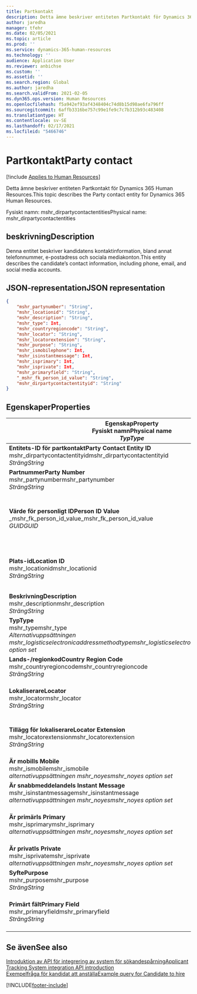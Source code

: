 ```yaml
---
title: Partkontakt
description: Detta ämne beskriver entiteten Partkontakt för Dynamics 365 Human Resources.
author: jaredha
manager: tfehr
ms.date: 02/05/2021
ms.topic: article
ms.prod: ''
ms.service: dynamics-365-human-resources
ms.technology: ''
audience: Application User
ms.reviewer: anbichse
ms.custom: ''
ms.assetid: ''
ms.search.region: Global
ms.author: jaredha
ms.search.validFrom: 2021-02-05
ms.dyn365.ops.version: Human Resources
ms.openlocfilehash: f5a942ef93af4348404c74d8b15d98ae6fa796ff
ms.sourcegitcommit: 6affb3316be757c99e1fe9c7c7b312b93c483408
ms.translationtype: HT
ms.contentlocale: sv-SE
ms.lasthandoff: 02/17/2021
ms.locfileid: "5466746"
---
```

# <a name="party-contact"></a><span data-ttu-id="472cc-103">Partkontakt</span><span class="sxs-lookup"><span data-stu-id="472cc-103">Party contact</span></span>

[!include [Applies to Human Resources](../includes/applies-to-hr.md)]

<span data-ttu-id="472cc-104">Detta ämne beskriver entiteten Partkontakt för Dynamics 365 Human Resources.</span><span class="sxs-lookup"><span data-stu-id="472cc-104">This topic describes the Party contact entity for Dynamics 365 Human Resources.</span></span>

<span data-ttu-id="472cc-105">Fysiskt namn: mshr_dirpartycontactentities</span><span class="sxs-lookup"><span data-stu-id="472cc-105">Physical name: mshr_dirpartycontactentities</span></span>

## <a name="description"></a><span data-ttu-id="472cc-106">beskrivning</span><span class="sxs-lookup"><span data-stu-id="472cc-106">Description</span></span>

<span data-ttu-id="472cc-107">Denna entitet beskriver kandidatens kontaktinformation, bland annat telefonnummer, e-postadress och sociala mediakonton.</span><span class="sxs-lookup"><span data-stu-id="472cc-107">This entity describes the candidate’s contact information, including phone, email, and social media accounts.</span></span>

## <a name="json-representation"></a><span data-ttu-id="472cc-108">JSON-representation</span><span class="sxs-lookup"><span data-stu-id="472cc-108">JSON representation</span></span>

```json
{
    "mshr_partynumber": "String",
    "mshr_locationid": "String",
    "mshr_description": "String",
    "mshr_type": Int,
    "mshr_countryregioncode": "String",
    "mshr_locator": "String",
    "mshr_locatorextension": "String",
    "mshr_purpose": "String",
    "mshr_ismobilephone": Int,
    "mshr_isinstantmessage": Int,
    "mshr_isprimary": Int,
    "mshr_isprivate": Int,
    "mshr_primaryfield": "String",
    "_mshr_fk_person_id_value": "String",
    "mshr_dirpartycontactentityid": "String"
}
```

## <a name="properties"></a><span data-ttu-id="472cc-109">Egenskaper</span><span class="sxs-lookup"><span data-stu-id="472cc-109">Properties</span></span>

| <span data-ttu-id="472cc-110">Egenskap</span><span class="sxs-lookup"><span data-stu-id="472cc-110">Property</span></span><br><span data-ttu-id="472cc-111">**Fysiskt namn**</span><span class="sxs-lookup"><span data-stu-id="472cc-111">**Physical name**</span></span><br><span data-ttu-id="472cc-112">**_Typ_**</span><span class="sxs-lookup"><span data-stu-id="472cc-112">**_Type_**</span></span> | <span data-ttu-id="472cc-113">Använd</span><span class="sxs-lookup"><span data-stu-id="472cc-113">Use</span></span> | <span data-ttu-id="472cc-114">beskrivning</span><span class="sxs-lookup"><span data-stu-id="472cc-114">Description</span></span> |
| --- | --- | --- |
| <span data-ttu-id="472cc-115">**Entitets-ID för partkontakt**</span><span class="sxs-lookup"><span data-stu-id="472cc-115">**Party Contact Entity ID**</span></span><br><span data-ttu-id="472cc-116">mshr_dirpartycontactentityid</span><span class="sxs-lookup"><span data-stu-id="472cc-116">mshr_dirpartycontactentityid</span></span><br><span data-ttu-id="472cc-117">*Sträng*</span><span class="sxs-lookup"><span data-stu-id="472cc-117">*String*</span></span> | <span data-ttu-id="472cc-118">Skrivskydd</span><span class="sxs-lookup"><span data-stu-id="472cc-118">Read-only</span></span><br><span data-ttu-id="472cc-119">Obligatoriskt</span><span class="sxs-lookup"><span data-stu-id="472cc-119">Required</span></span> | <span data-ttu-id="472cc-120">Systemgenererad, unik identifierare för entitetsposten.</span><span class="sxs-lookup"><span data-stu-id="472cc-120">System-generated unique identifier for the entity record.</span></span> |
| <span data-ttu-id="472cc-121">**Partnummer**</span><span class="sxs-lookup"><span data-stu-id="472cc-121">**Party Number**</span></span><br><span data-ttu-id="472cc-122">mshr_partynumber</span><span class="sxs-lookup"><span data-stu-id="472cc-122">mshr_partynumber</span></span><br><span data-ttu-id="472cc-123">*Sträng*</span><span class="sxs-lookup"><span data-stu-id="472cc-123">*String*</span></span> | <span data-ttu-id="472cc-124">Skrivskydd</span><span class="sxs-lookup"><span data-stu-id="472cc-124">Read/write</span></span><br><span data-ttu-id="472cc-125">Obligatoriskt</span><span class="sxs-lookup"><span data-stu-id="472cc-125">Required</span></span> | <span data-ttu-id="472cc-126">ID för den associerade partens (personens) post.</span><span class="sxs-lookup"><span data-stu-id="472cc-126">The ID of the associated party (person) record.</span></span> |
| <span data-ttu-id="472cc-127">**Värde för personligt ID**</span><span class="sxs-lookup"><span data-stu-id="472cc-127">**Person ID Value**</span></span><br><span data-ttu-id="472cc-128">_mshr_fk_person_id_value</span><span class="sxs-lookup"><span data-stu-id="472cc-128">_mshr_fk_person_id_value</span></span><br><span data-ttu-id="472cc-129">*GUID*</span><span class="sxs-lookup"><span data-stu-id="472cc-129">*GUID*</span></span> | <span data-ttu-id="472cc-130">Skrivskydd</span><span class="sxs-lookup"><span data-stu-id="472cc-130">Read-only</span></span><br><span data-ttu-id="472cc-131">Obligatoriskt</span><span class="sxs-lookup"><span data-stu-id="472cc-131">Required</span></span><br><span data-ttu-id="472cc-132">Sekundärnyckel: mshr_dirpersonentityid för mshr_dirpersonentity</span><span class="sxs-lookup"><span data-stu-id="472cc-132">Foreign key: mshr_dirpersonentityid of mshr_dirpersonentity</span></span> | <span data-ttu-id="472cc-133">Den systemgenererade, unika identifieraren för entitetsposten för parten (personen).</span><span class="sxs-lookup"><span data-stu-id="472cc-133">The system-generated identifier of the party (person) entity record.</span></span> |
| <span data-ttu-id="472cc-134">**Plats-id**</span><span class="sxs-lookup"><span data-stu-id="472cc-134">**Location ID**</span></span><br><span data-ttu-id="472cc-135">mshr_locationid</span><span class="sxs-lookup"><span data-stu-id="472cc-135">mshr_locationid</span></span><br><span data-ttu-id="472cc-136">*Sträng*</span><span class="sxs-lookup"><span data-stu-id="472cc-136">*String*</span></span> | <span data-ttu-id="472cc-137">Skrivskydd</span><span class="sxs-lookup"><span data-stu-id="472cc-137">Read/write</span></span><br><span data-ttu-id="472cc-138">Obligatoriskt</span><span class="sxs-lookup"><span data-stu-id="472cc-138">Required</span></span> | <span data-ttu-id="472cc-139">Plats-ID för adressposten.</span><span class="sxs-lookup"><span data-stu-id="472cc-139">The location ID of the address record.</span></span> <span data-ttu-id="472cc-140">Konfigurera i entiteten mshr_logisticspostaladdresslocationcdsentity.</span><span class="sxs-lookup"><span data-stu-id="472cc-140">Set up in mshr_logisticspostaladdresslocationcdsentity entity.</span></span> |
| <span data-ttu-id="472cc-141">**Beskrivning**</span><span class="sxs-lookup"><span data-stu-id="472cc-141">**Description**</span></span><br><span data-ttu-id="472cc-142">mshr_description</span><span class="sxs-lookup"><span data-stu-id="472cc-142">mshr_description</span></span><br><span data-ttu-id="472cc-143">*Sträng*</span><span class="sxs-lookup"><span data-stu-id="472cc-143">*String*</span></span> | <span data-ttu-id="472cc-144">Skrivskydd</span><span class="sxs-lookup"><span data-stu-id="472cc-144">Read/write</span></span><br><span data-ttu-id="472cc-145">Obligatoriskt</span><span class="sxs-lookup"><span data-stu-id="472cc-145">Required</span></span> | <span data-ttu-id="472cc-146">Beskrivning av kontaktinformationen.</span><span class="sxs-lookup"><span data-stu-id="472cc-146">The description of the contact details.</span></span> |
| <span data-ttu-id="472cc-147">**Typ**</span><span class="sxs-lookup"><span data-stu-id="472cc-147">**Type**</span></span><br><span data-ttu-id="472cc-148">mshr_type</span><span class="sxs-lookup"><span data-stu-id="472cc-148">mshr_type</span></span><br><span data-ttu-id="472cc-149">*Alternativuppsättningen mshr_logisticselectronicaddressmethodtype*</span><span class="sxs-lookup"><span data-stu-id="472cc-149">*mshr_logisticselectronicaddressmethodtype option set*</span></span> | <span data-ttu-id="472cc-150">Skrivskydd</span><span class="sxs-lookup"><span data-stu-id="472cc-150">Read/write</span></span><br><span data-ttu-id="472cc-151">Obligatoriskt</span><span class="sxs-lookup"><span data-stu-id="472cc-151">Required</span></span> | <span data-ttu-id="472cc-152">Kontaktinformationstypen.</span><span class="sxs-lookup"><span data-stu-id="472cc-152">The contact detail type.</span></span> |
| <span data-ttu-id="472cc-153">**Lands-/regionkod**</span><span class="sxs-lookup"><span data-stu-id="472cc-153">**Country Region Code**</span></span><br><span data-ttu-id="472cc-154">mshr_countryregioncode</span><span class="sxs-lookup"><span data-stu-id="472cc-154">mshr_countryregioncode</span></span><br><span data-ttu-id="472cc-155">*Sträng*</span><span class="sxs-lookup"><span data-stu-id="472cc-155">*String*</span></span> | <span data-ttu-id="472cc-156">Skrivskydd</span><span class="sxs-lookup"><span data-stu-id="472cc-156">Read/write</span></span><br><span data-ttu-id="472cc-157">Valfritt</span><span class="sxs-lookup"><span data-stu-id="472cc-157">Optional</span></span> | <span data-ttu-id="472cc-158">Land eller region där adressen finns.</span><span class="sxs-lookup"><span data-stu-id="472cc-158">The country or region of the address.</span></span> |
| <span data-ttu-id="472cc-159">**Lokaliserare**</span><span class="sxs-lookup"><span data-stu-id="472cc-159">**Locator**</span></span><br><span data-ttu-id="472cc-160">mshr_locator</span><span class="sxs-lookup"><span data-stu-id="472cc-160">mshr_locator</span></span><br><span data-ttu-id="472cc-161">*Sträng*</span><span class="sxs-lookup"><span data-stu-id="472cc-161">*String*</span></span> | <span data-ttu-id="472cc-162">Skrivskydd</span><span class="sxs-lookup"><span data-stu-id="472cc-162">Read/write</span></span><br><span data-ttu-id="472cc-163">Valfritt</span><span class="sxs-lookup"><span data-stu-id="472cc-163">Optional</span></span> | <span data-ttu-id="472cc-164">Kontaktinformationen.</span><span class="sxs-lookup"><span data-stu-id="472cc-164">The contact details.</span></span> <span data-ttu-id="472cc-165">Om typen till exempel är **E-postadress** så innehåller detta fält kandidatens e-postadress.</span><span class="sxs-lookup"><span data-stu-id="472cc-165">For example, if the type is **Email address**, then this field contains the candidate’s email address.</span></span> |
| <span data-ttu-id="472cc-166">**Tillägg för lokaliserare**</span><span class="sxs-lookup"><span data-stu-id="472cc-166">**Locator Extension**</span></span><br><span data-ttu-id="472cc-167">mshr_locatorextension</span><span class="sxs-lookup"><span data-stu-id="472cc-167">mshr_locatorextension</span></span><br><span data-ttu-id="472cc-168">*Sträng*</span><span class="sxs-lookup"><span data-stu-id="472cc-168">*String*</span></span> | <span data-ttu-id="472cc-169">Skrivskydd</span><span class="sxs-lookup"><span data-stu-id="472cc-169">Read/write</span></span><br><span data-ttu-id="472cc-170">Valfritt</span><span class="sxs-lookup"><span data-stu-id="472cc-170">Optional</span></span> | <span data-ttu-id="472cc-171">Tillägget för lokaliseraren.</span><span class="sxs-lookup"><span data-stu-id="472cc-171">The locator extension.</span></span> <span data-ttu-id="472cc-172">Om typen till exempel är **Telefon** innehåller egenskaper telefonnummertillägget.</span><span class="sxs-lookup"><span data-stu-id="472cc-172">For example, if the type is **Phone**, then this property would contain the phone number extension.</span></span> |
| <span data-ttu-id="472cc-173">**Är mobil**</span><span class="sxs-lookup"><span data-stu-id="472cc-173">**Is Mobile**</span></span><br><span data-ttu-id="472cc-174">mshr_ismobile</span><span class="sxs-lookup"><span data-stu-id="472cc-174">mshr_ismobile</span></span><br><span data-ttu-id="472cc-175">*alternativuppsättningen mshr_noyes*</span><span class="sxs-lookup"><span data-stu-id="472cc-175">*mshr_noyes option set*</span></span> | <span data-ttu-id="472cc-176">Skrivskydd</span><span class="sxs-lookup"><span data-stu-id="472cc-176">Read/write</span></span><br><span data-ttu-id="472cc-177">Obligatoriskt</span><span class="sxs-lookup"><span data-stu-id="472cc-177">Required</span></span> | <span data-ttu-id="472cc-178">Anger huruvida telefonnumret är ett mobilnummer.</span><span class="sxs-lookup"><span data-stu-id="472cc-178">Specifies whether the phone is a mobile number.</span></span> |
| <span data-ttu-id="472cc-179">**Är snabbmeddelande**</span><span class="sxs-lookup"><span data-stu-id="472cc-179">**Is Instant Message**</span></span><br><span data-ttu-id="472cc-180">mshr_isinstantmessage</span><span class="sxs-lookup"><span data-stu-id="472cc-180">mshr_isinstantmessage</span></span><br><span data-ttu-id="472cc-181">*alternativuppsättningen mshr_noyes*</span><span class="sxs-lookup"><span data-stu-id="472cc-181">*mshr_noyes option set*</span></span> | <span data-ttu-id="472cc-182">Skrivskydd</span><span class="sxs-lookup"><span data-stu-id="472cc-182">Read/write</span></span><br><span data-ttu-id="472cc-183">Obligatoriskt</span><span class="sxs-lookup"><span data-stu-id="472cc-183">Required</span></span> | <span data-ttu-id="472cc-184">Anger huruvida telefonen är aktiverad för snabbmeddelanden.</span><span class="sxs-lookup"><span data-stu-id="472cc-184">Specifies whether the phone is enabled for instant messaging.</span></span> |
| <span data-ttu-id="472cc-185">**Är primär**</span><span class="sxs-lookup"><span data-stu-id="472cc-185">**Is Primary**</span></span><br><span data-ttu-id="472cc-186">mshr_isprimary</span><span class="sxs-lookup"><span data-stu-id="472cc-186">mshr_isprimary</span></span><br><span data-ttu-id="472cc-187">*alternativuppsättningen mshr_noyes*</span><span class="sxs-lookup"><span data-stu-id="472cc-187">*mshr_noyes option set*</span></span> | <span data-ttu-id="472cc-188">Skrivskydd</span><span class="sxs-lookup"><span data-stu-id="472cc-188">Read/write</span></span><br><span data-ttu-id="472cc-189">Obligatoriskt</span><span class="sxs-lookup"><span data-stu-id="472cc-189">Required</span></span> | <span data-ttu-id="472cc-190">Avgör den primära kontakten för kontakttypen.</span><span class="sxs-lookup"><span data-stu-id="472cc-190">Determines the primary contact of the contact type.</span></span> <span data-ttu-id="472cc-191">Det får bara finnas en primär post per kontakttyp.</span><span class="sxs-lookup"><span data-stu-id="472cc-191">There must be only one primary record per contact type.</span></span> |
| <span data-ttu-id="472cc-192">**Är privat**</span><span class="sxs-lookup"><span data-stu-id="472cc-192">**Is Private**</span></span><br><span data-ttu-id="472cc-193">mshr_isprivate</span><span class="sxs-lookup"><span data-stu-id="472cc-193">mshr_isprivate</span></span><br><span data-ttu-id="472cc-194">*alternativuppsättningen mshr_noyes*</span><span class="sxs-lookup"><span data-stu-id="472cc-194">*mshr_noyes option set*</span></span> | <span data-ttu-id="472cc-195">Skrivskydd</span><span class="sxs-lookup"><span data-stu-id="472cc-195">Read/write</span></span><br><span data-ttu-id="472cc-196">Obligatoriskt</span><span class="sxs-lookup"><span data-stu-id="472cc-196">Required</span></span> | <span data-ttu-id="472cc-197">Anger om den här adressen är en privat adress för personen.</span><span class="sxs-lookup"><span data-stu-id="472cc-197">Identifies whether this address is a private address for the person.</span></span> |
| <span data-ttu-id="472cc-198">**Syfte**</span><span class="sxs-lookup"><span data-stu-id="472cc-198">**Purpose**</span></span><br><span data-ttu-id="472cc-199">mshr_purpose</span><span class="sxs-lookup"><span data-stu-id="472cc-199">mshr_purpose</span></span><br><span data-ttu-id="472cc-200">*Sträng*</span><span class="sxs-lookup"><span data-stu-id="472cc-200">*String*</span></span> | <span data-ttu-id="472cc-201">Skrivskydd</span><span class="sxs-lookup"><span data-stu-id="472cc-201">Read/write</span></span><br><span data-ttu-id="472cc-202">Valfritt</span><span class="sxs-lookup"><span data-stu-id="472cc-202">Optional</span></span> | <span data-ttu-id="472cc-203">Kontaktinformationens syfte/roll.</span><span class="sxs-lookup"><span data-stu-id="472cc-203">The purpose/role of the contact details.</span></span> |
| <span data-ttu-id="472cc-204">**Primärt fält**</span><span class="sxs-lookup"><span data-stu-id="472cc-204">**Primary Field**</span></span><br><span data-ttu-id="472cc-205">mshr_primaryfield</span><span class="sxs-lookup"><span data-stu-id="472cc-205">mshr_primaryfield</span></span><br><span data-ttu-id="472cc-206">*Sträng*</span><span class="sxs-lookup"><span data-stu-id="472cc-206">*String*</span></span> | <span data-ttu-id="472cc-207">Skrivskydd</span><span class="sxs-lookup"><span data-stu-id="472cc-207">Read-only</span></span><br><span data-ttu-id="472cc-208">Obligatoriskt</span><span class="sxs-lookup"><span data-stu-id="472cc-208">Required</span></span> | <span data-ttu-id="472cc-209">Fält som används som primär identifierare för entitetsposten.</span><span class="sxs-lookup"><span data-stu-id="472cc-209">Field used as a primary identifier of the entity record.</span></span> <span data-ttu-id="472cc-210">Kombination av partnummer, typ, beskrivning och lokaliserare.</span><span class="sxs-lookup"><span data-stu-id="472cc-210">Combination of party number, type, description, and locator.</span></span> |

## <a name="see-also"></a><span data-ttu-id="472cc-211">Se även</span><span class="sxs-lookup"><span data-stu-id="472cc-211">See also</span></span>

[<span data-ttu-id="472cc-212">Introduktion av API för integrering av system för sökandespårning</span><span class="sxs-lookup"><span data-stu-id="472cc-212">Applicant Tracking System integration API introduction</span></span>](hr-admin-integration-ats-api-introduction.md)<br>
[<span data-ttu-id="472cc-213">Exempelfråga för kandidat att anställa</span><span class="sxs-lookup"><span data-stu-id="472cc-213">Example query for Candidate to hire</span></span>](hr-admin-integration-ats-api-candidate-to-hire-example-query.md)



[!INCLUDE[footer-include](../includes/footer-banner.md)]